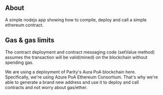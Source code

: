 ## About
A simple nodejs app showing how to compile, deploy and call a simple ethereum contract.

## Gas & gas limits
The contract deployment and contract messaging code (setValue method) assumes the transaction will be valid(mined) on
the blockchain without spending gas.

We are using a deployment of Parity's Aura PoA blockchain here. Specifically, we're using Azure PoA Ethereum Consortium.
That's why we're able to generate a brand new address and use it to deploy and call contracts and not worry about gas/ether.
